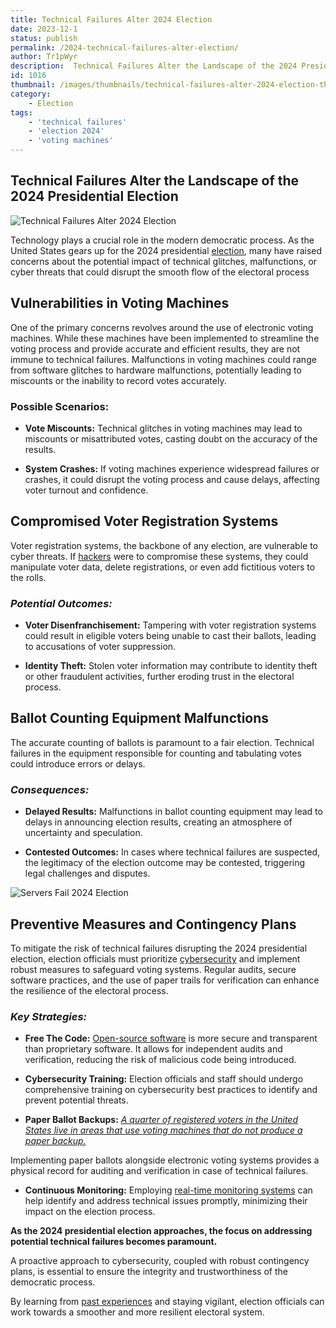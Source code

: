 ```yaml
---
title: Technical Failures Alter 2024 Election
date: 2023-12-1
status: publish
permalink: /2024-technical-failures-alter-election/
author: Tr1pWyr
description:  Technical Failures Alter the Landscape of the 2024 Presidential Election
id: 1016
thumbnail: /images/thumbnails/technical-failures-alter-2024-election-thumb.webp
category:
    - Election
tags:
    - 'technical failures'
    - 'election 2024'
    - 'voting machines'
---
```


## Technical Failures Alter the Landscape of the 2024 Presidential Election

![Technical Failures Alter 2024 Election](/images/technical-failures-alter-2024-election.webp)

Technology plays a crucial role in the modern democratic process. As the United States gears up for the 2024 presidential [election](https://2024.wtf/posts/ElectionDisruptedNaturalDisaster.html#election-day-in-chaos), many have raised concerns about the potential impact of technical glitches, malfunctions, or cyber threats that could disrupt the smooth flow of the electoral process

## Vulnerabilities in Voting Machines

One of the primary concerns revolves around the use of electronic voting machines. While these machines have been implemented to streamline the voting process and provide accurate and efficient results, they are not immune to technical failures. Malfunctions in voting machines could range from software glitches to hardware malfunctions, potentially leading to miscounts or the inability to record votes accurately.

### Possible Scenarios:
- **Vote Miscounts:** Technical glitches in voting machines may lead to miscounts or misattributed votes, casting doubt on the accuracy of the results.

- **System Crashes:** If voting machines experience widespread failures or crashes, it could disrupt the voting process and cause delays, affecting voter turnout and confidence.

## **Compromised Voter Registration Systems**

Voter registration systems, the backbone of any election, are vulnerable to cyber threats. If [hackers](https://wyr.world/posts/EthicalHacking.html) were to compromise these systems, they could manipulate voter data, delete registrations, or even add fictitious voters to the rolls.

### *Potential Outcomes:*
- **Voter Disenfranchisement:** Tampering with voter registration systems could result in eligible voters being unable to cast their ballots, leading to accusations of voter suppression.

- **Identity Theft:** Stolen voter information may contribute to identity theft or other fraudulent activities, further eroding trust in the electoral process.

## **Ballot Counting Equipment Malfunctions**

The accurate counting of ballots is paramount to a fair election. Technical failures in the equipment responsible for counting and tabulating votes could introduce errors or delays.

### *Consequences:*
- **Delayed Results:** Malfunctions in ballot counting equipment may lead to delays in announcing election results, creating an atmosphere of uncertainty and speculation.

- **Contested Outcomes:** In cases where technical failures are suspected, the legitimacy of the election outcome may be contested, triggering legal challenges and disputes.

![Servers Fail 2024 Election](/images/technical-failures-servers-2024-election.webp)

## **Preventive Measures and Contingency Plans**

To mitigate the risk of technical failures disrupting the 2024 presidential election, election officials must prioritize [cybersecurity](https://wyr.world/posts/ZeroTrust.html) and implement robust measures to safeguard voting systems. Regular audits, secure software practices, and the use of paper trails for verification can enhance the resilience of the electoral process.

### *Key Strategies:*

- **Free The Code:** [Open-source software](https://opensource.com/resources/what-open-source) is more secure and transparent than proprietary software. It allows for independent audits and verification, reducing the risk of malicious code being introduced.

- **Cybersecurity Training:** Election officials and staff should undergo comprehensive training on cybersecurity best practices to identify and prevent potential threats.

- **Paper Ballot Backups:** [*A quarter of registered voters in the United States live in areas that use voting machines that do not produce a paper backup.*](http://fingfx.thomsonreuters.com/gfx/rngs/USA-VOTING-MACHINES/010021RX4CF/index.html)

Implementing paper ballots alongside electronic voting systems provides a physical record for auditing and verification in case of technical failures.

- **Continuous Monitoring:** Employing [real-time monitoring systems](https://www.netreo.com/blog/real-time-monitoring/) can help identify and address technical issues promptly, minimizing their impact on the election process.

**As the 2024 presidential election approaches, the focus on addressing potential technical failures becomes paramount.**

A proactive approach to cybersecurity, coupled with robust contingency plans, is essential to ensure the integrity and trustworthiness of the democratic process. 

By learning from [past experiences](https://abcnews.go.com/Politics/pipe-bursts-atlanta-arena-causing-hour-delay-processing/story?id=73981348) and staying vigilant, election officials can work towards a smoother and more resilient electoral system.